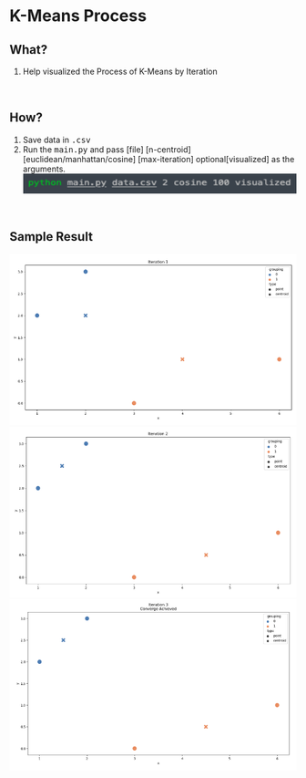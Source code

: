<h1> K-Means Process </h1>

<div >
    <h2>What?</h2>
    <ol>
        <li>Help visualized the Process of K-Means by Iteration</li>
    <ol>
</div>

<br>

<div >
    <h2>How?</h2>
    <ol>
        <li>Save data in <samp>.csv</samp></li>
        <li>Run the <samp>main.py</samp> and pass [file] [n-centroid] [euclidean/manhattan/cosine] [max-iteration] optional[visualized] as the arguments.</li>
        <img src='img/sample_cli.png' style="width:500px;height:35px;">
    <ol>
</div>

<br>

<div >
    <h2>Sample Result</h2>
    <img src='img/sample_result1.png' style="width:600px;height:300px;">
    <img src='img/sample_result2.png' style="width:600px;height:300px;">
    <img src='img/sample_result3.png' style="width:600px;height:300px;">
</div>
